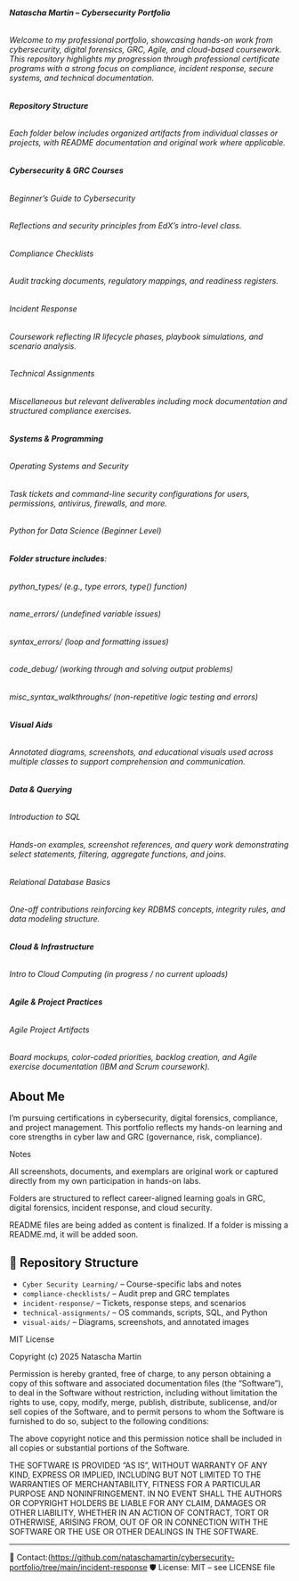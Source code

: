 ###### ***Natascha Martin* – Cybersecurity Portfolio**

###### 

###### Welcome to my professional portfolio, showcasing hands-on work from cybersecurity, digital forensics, GRC, Agile, and cloud-based coursework. This repository highlights my progression through professional certificate programs with a strong focus on compliance, incident response, secure systems, and technical documentation.

###### 

###### **Repository Structure**

###### 

###### Each folder below includes organized artifacts from individual classes or projects, with README documentation and original work where applicable.

###### 

###### **Cybersecurity \& GRC Courses**

###### 

###### Beginner’s Guide to Cybersecurity

###### 

###### Reflections and security principles from EdX’s intro-level class.

###### 

###### Compliance Checklists

###### 

###### Audit tracking documents, regulatory mappings, and readiness registers.

###### 

###### Incident Response

###### 

###### Coursework reflecting IR lifecycle phases, playbook simulations, and scenario analysis.

###### 

###### Technical Assignments

###### 

###### Miscellaneous but relevant deliverables including mock documentation and structured compliance exercises.

###### 

###### **Systems \& Programming**

###### Operating Systems and Security

###### 

###### Task tickets and command-line security configurations for users, permissions, antivirus, firewalls, and more.

###### 

###### Python for Data Science (Beginner Level)

###### 

###### **Folder structure includes**:

###### 

###### python\_types/ (e.g., type errors, type() function)

###### 

###### name\_errors/ (undefined variable issues)

###### 

###### syntax\_errors/ (loop and formatting issues)

###### 

###### code\_debug/ (working through and solving output problems)

###### 

###### misc\_syntax\_walkthroughs/ (non-repetitive logic testing and errors)

###### 

###### **Visual Aids**

###### 

###### Annotated diagrams, screenshots, and educational visuals used across multiple classes to support comprehension and communication.

###### 

###### **Data \& Querying**

###### Introduction to SQL

###### 

###### Hands-on examples, screenshot references, and query work demonstrating select statements, filtering, aggregate functions, and joins.

###### 

###### Relational Database Basics

###### 

###### One-off contributions reinforcing key RDBMS concepts, integrity rules, and data modeling structure.

###### 

###### **Cloud \& Infrastructure**

###### Intro to Cloud Computing (in progress / no current uploads)

###### 

###### **Agile \& Project Practices**

###### Agile Project Artifacts

###### 

###### Board mockups, color-coded priorities, backlog creation, and Agile exercise documentation (IBM and Scrum coursework).



## About Me



I’m pursuing certifications in cybersecurity, digital forensics, compliance, and project management. This portfolio reflects my hands-on learning and core strengths in cyber law and GRC (governance, risk, compliance).



Notes



All screenshots, documents, and exemplars are original work or captured directly from my own participation in hands-on labs.



Folders are structured to reflect career-aligned learning goals in GRC, digital forensics, incident response, and cloud security.



README files are being added as content is finalized. If a folder is missing a README.md, it will be added soon.

## 📁 Repository Structure

- `Cyber Security Learning/` – Course-specific labs and notes
- `compliance-checklists/` – Audit prep and GRC templates
- `incident-response/` – Tickets, response steps, and scenarios
- `technical-assignments/` – OS commands, scripts, SQL, and Python
- `visual-aids/` – Diagrams, screenshots, and annotated images

MIT License

Copyright (c) 2025 Natascha Martin

Permission is hereby granted, free of charge, to any person obtaining a copy
of this software and associated documentation files (the “Software”), to deal
in the Software without restriction, including without limitation the rights
to use, copy, modify, merge, publish, distribute, sublicense, and/or sell
copies of the Software, and to permit persons to whom the Software is
furnished to do so, subject to the following conditions:

The above copyright notice and this permission notice shall be included in all
copies or substantial portions of the Software.

THE SOFTWARE IS PROVIDED “AS IS”, WITHOUT WARRANTY OF ANY KIND, EXPRESS OR
IMPLIED, INCLUDING BUT NOT LIMITED TO THE WARRANTIES OF MERCHANTABILITY,
FITNESS FOR A PARTICULAR PURPOSE AND NONINFRINGEMENT. IN NO EVENT SHALL THE
AUTHORS OR COPYRIGHT HOLDERS BE LIABLE FOR ANY CLAIM, DAMAGES OR OTHER
LIABILITY, WHETHER IN AN ACTION OF CONTRACT, TORT OR OTHERWISE, ARISING FROM,
OUT OF OR IN CONNECTION WITH THE SOFTWARE OR THE USE OR OTHER DEALINGS IN THE
SOFTWARE.


---
📧 Contact:(https://github.com/nataschamartin/cybersecurity-portfolio/tree/main/incident-response
🛡️ License: MIT – see LICENSE file

